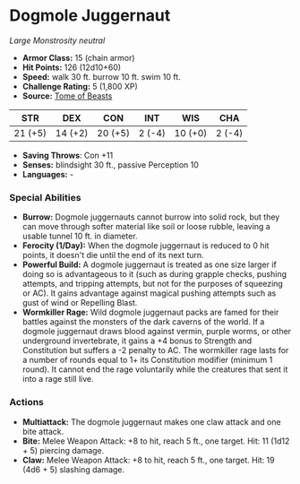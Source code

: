 # Dogmole Juggernaut

*Large* *Monstrosity* *neutral*

- **Armor Class:** 15 (chain armor)
- **Hit Points:** 126 (12d10+60)
- **Speed:** walk 30 ft. burrow 10 ft. swim 10 ft.
- **Challenge Rating:** 5 (1,800 XP)
- **Source:** [Tome of Beasts](https://koboldpress.com/kpstore/product/tome-of-beasts-for-5th-edition-print/)

| STR | DEX | CON | INT | WIS | CHA |
| --- | --- | --- | --- | --- | --- |
| 21 (+5) | 14 (+2) | 20 (+5) | 2 (-4) | 10 (+0) | 2 (-4) |

- **Saving Throws**: Con +11
- **Senses:** blindsight 30 ft., passive Perception 10
- **Languages:** -
### Special Abilities
- **Burrow:** Dogmole juggernauts cannot burrow into solid rock, but they can move through softer material like soil or loose rubble, leaving a usable tunnel 10 ft. in diameter.
- **Ferocity (1/Day):** When the dogmole juggernaut is reduced to 0 hit points, it doesn't die until the end of its next turn.
- **Powerful Build:** A dogmole juggernaut is treated as one size larger if doing so is advantageous to it (such as during grapple checks, pushing attempts, and tripping attempts, but not for the purposes of squeezing or AC). It gains advantage against magical pushing attempts such as gust of wind or Repelling Blast.
- **Wormkiller Rage:** Wild dogmole juggernaut packs are famed for their battles against the monsters of the dark caverns of the world. If a dogmole juggernaut draws blood against vermin, purple worms, or other underground invertebrate, it gains a +4 bonus to Strength and Constitution but suffers a -2 penalty to AC. The wormkiller rage lasts for a number of rounds equal to 1+ its Constitution modifier (minimum 1 round). It cannot end the rage voluntarily while the creatures that sent it into a rage still live.
### Actions
- **Multiattack:** The dogmole juggernaut makes one claw attack and one bite attack.
- **Bite:** Melee Weapon Attack: +8 to hit, reach 5 ft., one target. Hit: 11 (1d12 + 5) piercing damage.
- **Claw:** Melee Weapon Attack: +8 to hit, reach 5 ft., one target. Hit: 19 (4d6 + 5) slashing damage.
